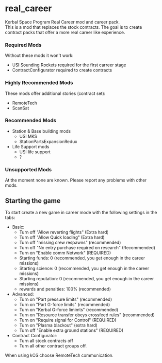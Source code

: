 # real_career
Kerbal Space Program Real Career mod and career pack.  
This is a mod that replaces the stock contracts. 
The goal is to create contract packs that offer a more real career like experience.

### Required Mods

Without these mods it won't work:

- USI Sounding Rockets required for the first carreer stage
- ContractConfigurator required to create contracts

### Highly Recommended Mods

These mods offer additional stories (contract set):

- RemoteTech
- ScanSat

### Recommended Mods

- Station & Base building mods
  - USI MKS
  - StationPartsExpansionRedux
- Life Support mods
  - USI life support
  - ?

### Unsupported Mods

At the moment none are known. Please report any problems with other mods.

## Starting the game

To start create a new game in career mode with the following settings in the tabs:

- Basic:
  - Turn off "Allow reverting flights" (Extra hard)
  - Turn off "Allow Quick loading" (Extra hard)
  - Turn off "missing crew respawns" (recommended)
  - Turn off "No entry purchase required on research" (Recommended)
  - Turn on "Enable comm Network" (REQUIRED)
  - Starting funds: 0 (recommended, you get enough in the career missions)
  - Starting science: 0 (recommended, you get enough in the career missions)
  - Starting reputation: 0 (recommended, you get enough in the career missions)
  - rewards and penalties: 100% (recommended)
- Advanced:
  - Turn on "Part pressure limits" (recommended)
  - Turn on "Part G-force limits" (recommended)
  - Turn on "Kerbal G-force limimts" (recommended)
  - Turn on "Resource transfer obeys crossfeed rules" (recommended)
  - Turn on "Require signal for Control" (REQUIRED)
  - Turn on "Plasma blackout" (extra hard)
  - Turn off "Enable extra ground stations" (REQUIRED)
- Contract Configurator:
  - Turn all stock contracts off
  - Turn all other contract groups off.

When using kOS choose RemoteTech communication.